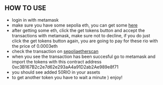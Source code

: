 ## HOW TO USE
- login in with metamask
- make sure you have some sepolia eth, you can get some [here](https://sepoliafaucet.com/)
- after getting some eth, click the get tokens button and accept the transactions with metamask, make sure not to decline, if you do just click the get tokens button again, you are going to pay for these rio with the price of 0.0003eth
- check the transaction on [sepoliaetherscan](https://sepolia.etherscan.io/)
- when you see the transaction has  been succesful go to metamask and import the tokens with this contract address 0xc3B167B2c2e7d62e293aA4a91D2ab2Ae989e8f71
- you should see added 50RIO in your assets 
- to get another token you have to wait a minute ) enjoy!